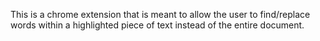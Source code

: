 This is a chrome extension that is meant to allow the user to find/replace words within a highlighted piece of text instead of the entire document.